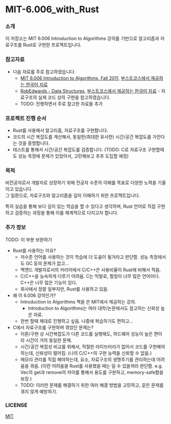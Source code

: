 # MIT-6.006_with_Rust

### 소개

이 저장소는 MIT 6.006 Introduction to Algorithms 강의를 기반으로 알고리즘과 자료구조를 Rust로 구현한 프로젝트입니다. 

### 참고자료

- 다음 자료를 주로 참고하였습니다.
  - [MIT 6.006 Introduction to Algorithms, Fall 2011](https://youtube.com/playlist?list=PLUl4u3cNGP61Oq3tWYp6V_F-5jb5L2iHb&si=Uwrxlvn8ZUfhIhkT), [부스트코스에서 제공하는 한국어 자료](https://www.boostcourse.org/cs113)
  - [RobEdwards - Data Structures](https://youtube.com/playlist?list=PLpPXw4zFa0uKKhaSz87IowJnOTzh9tiBk&si=QHzs0Bq8UWaIuN-s), [부스트코스에서 제공하는 한국어 자료](https://www.boostcourse.org/cs204) - 자료구조의 실제 코드 상의 구현을 참고하였습니다.
  - TODO: 진행하면서 주로 참고한 자료들 추가

### 프로젝트 진행 순서

- Rust를 사용해서 알고리즘, 자료구조를 구현합니다.
- 코드의 시간 복잡도를 계산해서, 동일한(최대한 유사한) 시간/공간 복잡도를 가진다는 것을 증명합니다.
- 테스트를 통해서 시간/공간 복잡도를 검증합니다. (TODO: C로 자료구조 구현할때도 성능 측정에 문제가 있었어서, 고민해보고 추후 도입할 예정)

### 목적

비전공자로서 개발자로 성장하기 위해 전공자 수준의 이해를 목표로 다양한 노력을 기울이고 있습니다.    
그 일환으로, 자료구조와 알고리즘을 깊이 이해하기 위한 프로젝트입니다.

특히 실습을 통해 보다 깊이 있는 학습을 할 수 있다고 생각하며, Rust 언어로 직접 구현하고 검증하는 과정을 통해 이를 체계적으로 다지고자 합니다.

### 추가 정보

TODO: 이 부분 보완하기

- Rust를 사용하는 이유?
  - 저수준 언어를 사용하는 것이 학습에 더 도움이 될거라고 판단함. 성능 측정에서도 GC 등의 문제가 없고...
  - 백엔드 개발자로서의 커리어에서 C/C++은 사용비율이 Rust에 비해서 적음.
  - C/C++을 능숙하게 다루기 어려움. C는 막말로, 함정이 너무 많은 언어이다. C++은 너무 많은 기능이 있다.
  - 회사에서 정말 일부지만, Rust를 사용하고 있음.
- 왜 이 6.006 강의인가?
  - Introduction to Algorithms 책을 쓴 MIT에서 제공하는 강의.
    - Introduction to Algorithms는 여러 대학/논문에서도 참고하는 신뢰성 높은 자료.
  - 한번 할때 제대로 진행하고 싶음. 나중에 복습하기도 편하고...
- C에서 자료구조를 구현하며 겪었던 문제는?
  - 이론/구현 상 시간복잡도가 다른 코드를 실행해도, 하드웨어 성능이 높은 편이라 시간이 거의 동일한 문제.
  - 시간/공간 복잡성 비교를 위해서, 적절한 라이브러리가 없어서 코드를 구현해야 하는데, 신뢰성이 떨어짐. (나의 C/C++의 구현 능력을 신뢰할 수 없음.)
  - 메모리 관리를 직접 해야하는데, 요소, 자료구조의 생명주기를 관리하는데 어려움을 겪음. (이런 어려움을 Rust를 사용했을 때는 덜 수 있을꺼라 판단함. e.g. Vec의 get과 remove의 차이를 통해서 용도를 구분하고, memory-safe함을 보장.)
  - TODO: 이러한 문제를 해결하기 위한 여러 해결 방법을 고민하고, 같은 문제를 겪지 않게 예방하기. 

### LICENSE

[MIT](./LICENSE)
